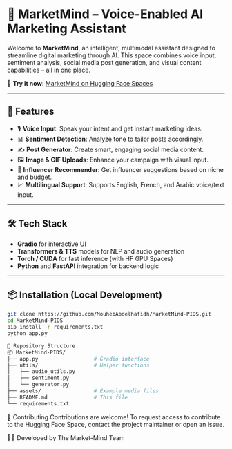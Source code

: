 # 🎯 MarketMind – Voice-Enabled AI Marketing Assistant

Welcome to **MarketMind**, an intelligent, multimodal assistant designed to streamline digital marketing through AI. This space combines voice input, sentiment analysis, social media post generation, and visual content capabilities – all in one place.

🚀 **Try it now**: [MarketMind on Hugging Face Spaces](https://huggingface.co/spaces/rayen-toujani/market-mind)

---

## 🧠 Features

- 🎙️ **Voice Input**: Speak your intent and get instant marketing ideas.
- 📊 **Sentiment Detection**: Analyze tone to tailor posts accordingly.
- ✍️ **Post Generator**: Create smart, engaging social media content.
- 🖼️ **Image & GIF Uploads**: Enhance your campaign with visual input.
- 🤝 **Influencer Recommender**: Get influencer suggestions based on niche and budget.
- 📈 **Multilingual Support**: Supports English, French, and Arabic voice/text input.

---

## 🛠️ Tech Stack

- **Gradio** for interactive UI
- **Transformers & TTS** models for NLP and audio generation
- **Torch / CUDA** for fast inference (with HF GPU Spaces)
- **Python** and **FastAPI** integration for backend logic

---

## 📦 Installation (Local Development)

```bash
git clone https://github.com/MouhebAbdelhafidh/MarketMind-PIDS.git
cd MarketMind-PIDS
pip install -r requirements.txt
python app.py
```
```bash
📂 Repository Structure
📦 MarketMind-PIDS/
├── app.py                  # Gradio interface
├── utils/                  # Helper functions
│   ├── audio_utils.py
│   ├── sentiment.py
│   └── generator.py
├── assets/                 # Example media files
├── README.md               # This file
└── requirements.txt
```
🤝 Contributing
Contributions are welcome! To request access to contribute to the Hugging Face Space, contact the project maintainer or open an issue.

🧑‍💻 Developed by The Market-Mind Team
